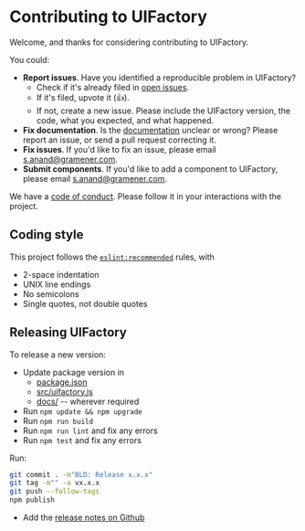 # Contributing to UIFactory

Welcome, and thanks for considering contributing to UIFactory.

You could:

- **Report issues**. Have you identified a reproducible problem in UIFactory?
  - Check if it's already filed in [open issues](https://github.com/gramener/uifactory/issues/).
  - If it's filed, upvote it (👍).
  - If not, create a new issue. Please include the UIFactory version, the code, what you expected, and what happened.
- **Fix documentation**. Is the [documentation](https://github.com/gramener/uifactory/tree/master/docs/) unclear or wrong? Please report an issue, or send a pull request correcting it.
- **Fix issues**. If you'd like to fix an issue, please email <s.anand@gramener.com>.
- **Submit components**. If you'd like to add a component to UIFactory, please email <s.anand@gramener.com>.

We have a [code of conduct](CODE_OF_CONDUCT.md). Please follow it in your interactions with the project.


<!--
## TODO: Architecture
-->

## Coding style

This project follows the [`eslint:recommended`](https://eslint.org/docs/rules/) rules, with

- 2-space indentation
- UNIX line endings
- No semicolons
- Single quotes, not double quotes

## Releasing UIFactory

To release a new version:

- Update package version in
  - [package.json](package.json)
  - [src/uifactory.js](src/uifactory.js)
  - [docs/](docs/) -- wherever required
- Run `npm update && npm upgrade`
- Run `npm run build`
- Run `npm run lint` and fix any errors
- Run `npm test` and fix any errors

Run:

```bash
git commit . -m"BLD: Release x.x.x"
git tag -m"" -a vx.x.x
git push --follow-tags
npm publish
```

- Add the [release notes on Github](https://github.com/gramener/uifactory/releases/new)
